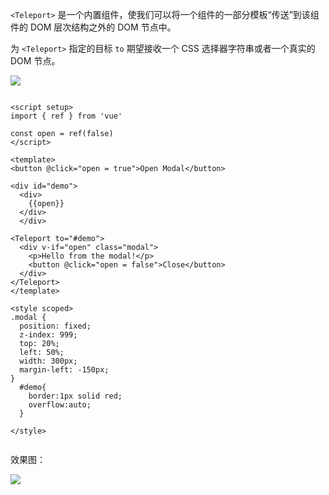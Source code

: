 `<Teleport>` 是一个内置组件，使我们可以将一个组件的一部分模板“传送”到该组件的 DOM 层次结构之外的 DOM 节点中。


为 `<Teleport>` 指定的目标 `to` 期望接收一个 CSS 选择器字符串或者一个真实的 DOM 节点。



![](https://cdn.jsdelivr.net/gh/Sumuyzzz/pictures/img/202207060636284.png)
```vue

<script setup>
import { ref } from 'vue'

const open = ref(false)
</script>

<template>
<button @click="open = true">Open Modal</button>

<div id="demo">
  <div>
    {{open}}	
  </div>
  </div>
  
<Teleport to="#demo">
  <div v-if="open" class="modal">
    <p>Hello from the modal!</p>
    <button @click="open = false">Close</button>
  </div>
</Teleport>
</template>

<style scoped>
.modal {
  position: fixed;
  z-index: 999;
  top: 20%;
  left: 50%;
  width: 300px;
  margin-left: -150px;
}
  #demo{
    border:1px solid red;
    overflow:auto;
  }

</style>


```



效果图：


![](https://cdn.jsdelivr.net/gh/Sumuyzzz/pictures/img/202207060637487.gif)